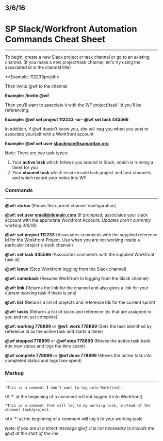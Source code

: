 ## 3/6/16
# SP Slack/Workfront Automation Commands Cheat Sheet
---

To begin, create a new Slack project or task channel or go to an existing channel. (If you make a new project/task channel, let's try using the associated id in the channel title)

**Example: 112233projtitle

Then invite @wf to the channel

**Example: /invite @wf**

Then you’ll want to associate it with the WF project/task' id you'll be referencing:

**Example: @wf set project 112233 –or– @wf set task 445566**

In addition, if @wf doesn’t know you, she will nag you when you post to associate yourself with a Workfront account

**Example: @wf set user sbachman@samaritan.org**

Note: There are two task types:
1. Your **active task** which follows you around in Slack, which is running a timer for you
2. Your **channel task** which reside inside lack project and task channels and which record your notes into WF

### Commands
---

**@wf: status** (Shows the current channel configuration)
    
**@wf: set user email@domain.com** (If prompted, associates your slack account with the approriate Workfront Account. *Updates aren’t currently working 3/6/16*)
    
**@wf: set project 112233** (Associates comments with the supplied reference Id for the Workfront Project. Use when you are not working inside a particular project's slack channel)

**@wf: set task 445566** (Associates comments with the supplied Workfront task id)

**@wf: leave** (Stop Workfront logging from the Slack channel)

**@wf: comeback** (Resume Workfront to logging from the Slack channel)

**@wf: link** (Returns the link for the channel and also gives a link for your current working task if there is one)

**@wf: list** (Returns a list of projects and reference Ids for the current sprint)

**@wf: tasks** (Returns a list of tasks and reference Ids that are assigned to you and not yet complete)

**@wf: working 778899** or **@wf: work 778899** (Sets the task identified by reference id as the active task and starts a timer)
    
**@wf stopped 778899** or **@wf stop 778899** (Moves the active task back into new status and logs the time spent)
    
**@wf complete 778899** or **@wf done 778899** (Moves the active task into completed status and logs time spent)

### Markup
---

    !This is a comment I don't want to log into Workfront.
(A '!' at the beginning of a comment will not logged it into Workfront)

    *This is a comment that will log to my working task, instead of the channel task/project.
(An '*' at the beginning of a comment will log it to your working task)

*Note: If you are in a direct message @wf, it is not necessary to include the @wf at the start of the line.*